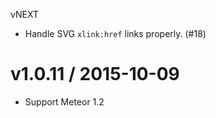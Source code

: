vNEXT
  * Handle SVG `xlink:href` links properly. (#18)

v1.0.11 / 2015-10-09
==================
  * Support Meteor 1.2
